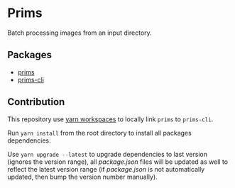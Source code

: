 # Prims

Batch processing images from an input directory.

## Packages

- [prims](./packages/prims)
- [prims-cli](./packages/prims-cli)

## Contribution

This repository use [yarn workspaces](https://yarnpkg.com/lang/en/docs/workspaces/) to locally link `prims` to `prims-cli`.

Run `yarn install` from the root directory to install all packages dependencies.

Use `yarn upgrade --latest` to upgrade dependencies to last version (ignores the version range), all *package.json* files will be updated as well to reflect the latest version range (if *package.json* is not automatically updated, then bump the version number manually).
